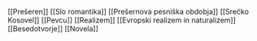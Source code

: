 [[Prešeren]]
[[Slo romantika]]
[[Prešernova pesniška obdobja]]
[[Srečko Kosovel]]
[[Pevcu]]
[[Realizem]]
[[Evropski realizem in naturalizem]]
[[Besedotvorje]]
[[Novela]]